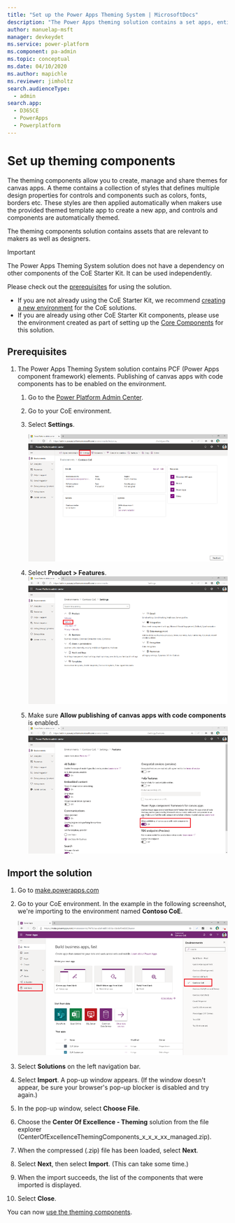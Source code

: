 ```yaml
---
title: "Set up the Power Apps Theming System | MicrosoftDocs"
description: "The Power Apps theming solution contains a set apps, entities, custom controls and a component library.  The Theme editor app allows designers to create and manage themes."
author: manuelap-msft
manager: devkeydet
ms.service: power-platform
ms.component: pa-admin
ms.topic: conceptual
ms.date: 04/10/2020
ms.author: mapichle
ms.reviewer: jimholtz
search.audienceType: 
  - admin
search.app: 
  - D365CE
  - PowerApps
  - Powerplatform
---
```


# Set up theming components

The theming components allow you to create, manage and share themes for canvas apps. A theme contains a collection of styles that defines multiple design properties for controls and components such as colors, fonts, borders etc. These styles are then applied automatically when makers use the provided themed template app to create a new app, and controls and components are automatically themed.

The theming components solution contains assets that are relevant to makers as well as designers.

>[!IMPORTANT]
>The Power Apps Theming System solution does not have a dependency on other components of the CoE Starter Kit. It can be used independently.

Please check out the [prerequisites](setup.md#prerequisites) for using the solution.

- If you are not already using the CoE Starter Kit, we recommend [creating a new environment](https://docs.microsoft.com/power-platform/admin/create-environment) for the CoE solutions.
- If you are already using other CoE Starter Kit components, please use the environment created as part of setting up the [Core Components](setup-core-components.md) for this solution.

## Prerequisites

1. The Power Apps Theming System solution contains PCF (Power Apps component framework) elements. Publishing of canvas apps with code components has to be enabled on the environment.

    1. Go to the [Power Platform Admin Center](https://aka.ms/ppac).
    1. Go to your CoE environment.
    1. Select **Settings**.

        ![Power Platform Admin Center - Environment Overview](media/theming-1.png "Power Platform Admin Center - Environment Overview")

    1. Select **Product > Features**.
        ![Power Platform Admin Center - Environment Product Settings](media/theming-2.png "Power Platform Admin Center - Environment Product Settings")
    1. Make sure **Allow publishing of canvas apps with code components** is enabled.
        ![Enable publishing of canvas apps with code components in the Power Platform Admin Center](media/theming-3.png "Enable publishing of canvas apps with code components in the Power Platform Admin Center")

## Import the solution

1. Go to [make.powerapps.com](<https://make.powerapps.com>)

1. Go to your CoE environment. In the example in the following screenshot, we're importing to the environment named **Contoso CoE**.

     ![Power Apps maker portal environment selection](media/coe6.png "Power Apps maker portal environment selection")

1. Select **Solutions** on the left navigation bar.

1. Select **Import**. A pop-up window appears. (If the window doesn't appear, be sure your browser's pop-up blocker is disabled and try again.)

1. In the pop-up window, select **Choose File**.

1. Choose the **Center Of Excellence - Theming** solution from the file explorer (CenterOfExcellenceThemingComponents_x_x_x_xx_managed.zip).

1. When the compressed (.zip) file has been loaded, select **Next**.

1. Select **Next**, then select **Import**. (This can take some time.)

1. When the import succeeds, the list of the components that were imported is displayed.

1. Select **Close**.

You can now [use the theming components](theming-components.md).

